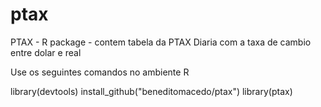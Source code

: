 # ptax
PTAX - R package - contem tabela da PTAX Diaria com a taxa de cambio entre dolar e real

Use os seguintes comandos no ambiente R

library(devtools)
install_github("beneditomacedo/ptax")
library(ptax)
